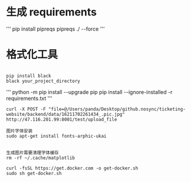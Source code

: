 

# 生成 requirements
'''
pip install pipreqs
pipreqs ./ --force
'''

# 格式化工具
```

pip install black
black your_project_directory

```


'''
	python -m pip install --upgrade pip
	pip install --ignore-installed -r requirements.txt
'''


```
curl -X POST -F "file=@/Users/panda/Desktop/github.nosync/ticketing-website/backend/data/16211702261434_.pic.jpg" http://47.116.201.99:8001/test/upload_file
```


```
图片字体安装
sudo apt-get install fonts-arphic-ukai


生成图片需要清理字体缓存
rm -rf ~/.cache/matplotlib

```

```
curl -fsSL https://get.docker.com -o get-docker.sh
sudo sh get-docker.sh


```